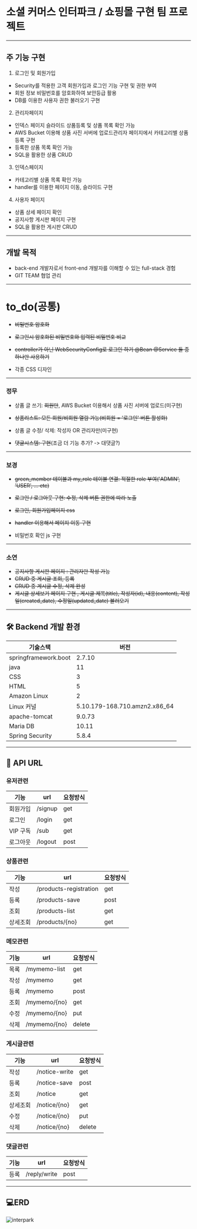 # 소셜 커머스 인터파크 / 쇼핑몰 구현 팀 프로젝트
---
## 주 기능 구현
1. 로그인 및 회원가입 
- Security를 적용한 고객 회원가입과 로그인 기능 구현 및 권한 부여 
- 회원 정보 비밀번호를 암호화하여 보안등급 활용
- DB를 이용한 사용자 권한 불러오기 구현
2. 관리자페이지 
- 인덱스 페이지 슬라이드 상품등록 및 상품 목록 확인 가능 
- AWS Bucket 이용해 상품 사진 서버에 업로드관리자 페이지에서 카테고리별 상품등록 구현 
- 등록한 상품 목록 확인 가능 
- SQL을 활용한 상품 CRUD 
3. 인덱스페이지 
- 카테고리별 상품 목록 확인 가능 
- handler를 이용한 페이지 이동, 슬라이드 구현 
4. 사용자 페이지 
- 상품 상세 페이지 확인 
- 공지사항 게시판 페이지 구현 
- SQL을 활용한 게시판 CRUD
---
## 개발 목적
- back-end 개발자로서 front-end 개발자를 이해할 수 있는 full-stack 경험
- GIT TEAM 협업 관리
---
# to_do(공통)


- ~~비밀번호 암호화~~ 


- ~~로그인시 암호화된 비밀번호와 입력된 비밀번호 비교~~


-  ~~controller가 아닌 WebSecurityConfig로 로그인 하기 @Bean @Service 둘 중 하나만 사용하기~~

- 각종 CSS 디자인

---
### 정무

- 상품 글 쓰기: ~~회원만~~, AWS Bucket 이용해서 상품 사진 서버에 업로드(미구현)

- ~~상품리스트: 모든 회원/비회원 열람 가능(비회원 = '로그인' 버튼 활성화)~~

- 상품 글 수정/ 삭제: 작성자 OR 관리자만(미구현)

- ~~댓글시스템: 구현~~(조금 더 기능 추가? -> 대댓글?)

---
### 보경

- ~~green_member 테이블과 my_role 테이블 연결: 적절한 role 부여('ADMIN', 'USER', ... etc)~~

- ~~로그인 / 로그아웃 구현: 수정, 삭제 버튼 권한에 따라 노출~~

- ~~로그인, 회원가입페이지 css~~

- ~~handler 이용해서 페이지 이동 구현~~

- 비밀번호 확인 js 구현

---
### 소연
- ~~공지사항 게시판 페이지 : 관리자만 작성 가능~~
- ~~CRUD 중 게시글 조회, 등록~~
- ~~CRUD 중 게시글 수정, 삭제 완성~~
- ~~게시글 상세보기 페이지 구현 , 게시글 제목(title), 작성자(id), 내용(content), 작성일(created_date), 수정일(updated_date) 불러오기~~
---
## 🛠 Backend 개발 환경
| 기술스택 | 버전 |
| ------------ | ------------- |
| springframework.boot | 2.7.10 |
| java | 11 |
| CSS | 3 |
| HTML | 5 |
| Amazon Linux | 2 |
| Linux 커널 | 5.10.179-168.710.amzn2.x86_64 |
| apache-tomcat | 9.0.73 |
| Maria DB | 10.11 |
| Spring Security | 5.8.4 |
---
## 👏 API URL

### 유저관련
| 기능 | url | 요청방식 |
| ------------ | ------------- | ------------- |
| 회원가입 | /signup | get |
| 로그인 | /login | get |
| VIP 구독 | /sub | get |
| 로그아웃 | /logout | post |

### 상품관련
| 기능 | url | 요청방식 |
| ------------ | ------------- | ------------- |
| 작성 | /products-registration | get |
| 등록 | /products-save | post |
| 조회 | /products-list | get |
| 상세조회 | /products/{no} | get |

### 메모관련
| 기능 | url | 요청방식 |
| ------------ | ------------- | ------------- |
| 목록 | /mymemo-list | get |
| 작성 | /mymemo | get |
| 등록 | /mymemo | post |
| 조회 | /mymemo/{no} | get |
| 수정 | /mymemo/{no} | put |
| 삭제 | /mymemo/{no} | delete |

### 게시글관련
| 기능 | url | 요청방식 |
| ------------ | ------------- | ------------- |
| 작성 | /notice-write | get |
| 등록 | /notice-save | post |
| 조회 | /notice | get |
| 상세조회 | /notice/{no} | get |
| 수정 | /notice/{no} | put |
| 삭제 | /notice/{no} | delete |

### 댓글관련
| 기능 | url | 요청방식 |
| ------------ | ------------- | ------------- |
| 등록 | /reply/write | post |

---
## 💻ERD
![interpark](https://github.com/sxxye0nz/interpark/assets/105630255/281ea6fa-90a4-47b5-9206-7bc2ab1a4cf4)

